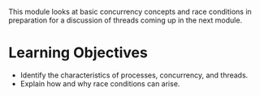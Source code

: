 This module looks at basic concurrency concepts and race conditions in preparation for a discussion of threads coming up in the next module.
# Learning Objectives
- Identify the characteristics of processes, concurrency, and threads.
- Explain how and why race conditions can arise.
